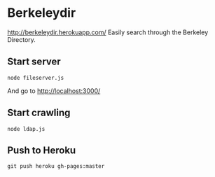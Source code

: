 # Berkeleydir

http://berkeleydir.herokuapp.com/
Easily search through the Berkeley Directory.

## Start server

```
node fileserver.js
```
And go to [http://localhost:3000/](http://localhost:3000/)

## Start crawling

```
node ldap.js
```

## Push to Heroku

```
git push heroku gh-pages:master
```
